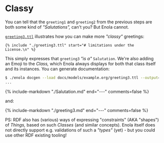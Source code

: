<!--
    SPDX-License-Identifier: Apache-2.0

    Copyright 2024 The Enola <https://enola.dev> Authors

    Licensed under the Apache License, Version 2.0 (the "License");
    you may not use this file except in compliance with the License.
    You may obtain a copy of the License at

        https://www.apache.org/licenses/LICENSE-2.0

    Unless required by applicable law or agreed to in writing, software
    distributed under the License is distributed on an "AS IS" BASIS,
    WITHOUT WARRANTIES OR CONDITIONS OF ANY KIND, either express or implied.
    See the License for the specific language governing permissions and
    limitations under the License.
-->

# Classy

You can tell that the `greeting1` and `greeting2` from the previous steps are both some kind of _"Salutations",_ can't you? But Enola cannot.

[`greeting3.ttl`](greeting3.ttl) illustrates how you can make more _"classy"_ greetings:

```turtle
{% include "./greeting3.ttl" start="# limitations under the License.\n" %}
```

This simply expresses that `greeting3` _"is a"_ `Salutation`. We're also adding an Emoji to the _Class,_ which Enola always displays for both that class itself and its instances. You can generate documentation:

```bash cd ../../..
$ ./enola docgen --load docs/models/example.org/greeting3.ttl --output=/tmp/models/ --no-index
...
```

{% include-markdown "./Salutation.md" end="---" comments=false %}

and:

{% include-markdown "./greeting3.md" end="---" comments=false %}

PS: RDF also has (various) ways of expressing "constraints" (AKA "shapes") of _Things,_ based on such _Classes_ (and similar concepts). Enola itself does not directly support e.g. validations of such a _"types"_ (yet) - but you could use other RDF existing tooling!
